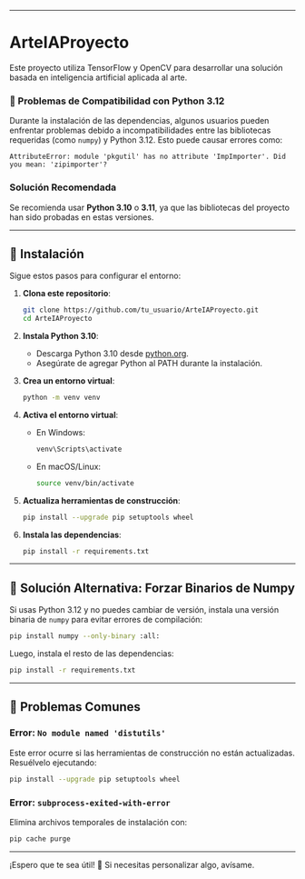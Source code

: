 
---

# ArteIAProyecto

Este proyecto utiliza TensorFlow y OpenCV para desarrollar una solución basada en inteligencia artificial aplicada al arte.  

### 🚨 Problemas de Compatibilidad con Python 3.12
Durante la instalación de las dependencias, algunos usuarios pueden enfrentar problemas debido a incompatibilidades entre las bibliotecas requeridas (como `numpy`) y Python 3.12. Esto puede causar errores como:

```plaintext
AttributeError: module 'pkgutil' has no attribute 'ImpImporter'. Did you mean: 'zipimporter'?
```

### Solución Recomendada
Se recomienda usar **Python 3.10** o **3.11**, ya que las bibliotecas del proyecto han sido probadas en estas versiones.

---

## 🚀 Instalación

Sigue estos pasos para configurar el entorno:

1. **Clona este repositorio**:
   ```bash
   git clone https://github.com/tu_usuario/ArteIAProyecto.git
   cd ArteIAProyecto
   ```

2. **Instala Python 3.10**:
   - Descarga Python 3.10 desde [python.org](https://www.python.org/downloads/).
   - Asegúrate de agregar Python al PATH durante la instalación.

3. **Crea un entorno virtual**:
   ```bash
   python -m venv venv
   ```

4. **Activa el entorno virtual**:
   - En Windows:
     ```bash
     venv\Scripts\activate
     ```
   - En macOS/Linux:
     ```bash
     source venv/bin/activate
     ```

5. **Actualiza herramientas de construcción**:
   ```bash
   pip install --upgrade pip setuptools wheel
   ```

6. **Instala las dependencias**:
   ```bash
   pip install -r requirements.txt
   ```

---

## 📄 Solución Alternativa: Forzar Binarios de Numpy

Si usas Python 3.12 y no puedes cambiar de versión, instala una versión binaria de `numpy` para evitar errores de compilación:
```bash
pip install numpy --only-binary :all:
```
Luego, instala el resto de las dependencias:
```bash
pip install -r requirements.txt
```

---

## 🐛 Problemas Comunes

### Error: `No module named 'distutils'`
Este error ocurre si las herramientas de construcción no están actualizadas. Resuélvelo ejecutando:
```bash
pip install --upgrade pip setuptools wheel
```

### Error: `subprocess-exited-with-error`
Elimina archivos temporales de instalación con:
```bash
pip cache purge
```

---
¡Espero que te sea útil! 🎉 Si necesitas personalizar algo, avísame.